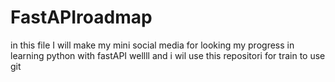 # FastAPIroadmap

in this file I will make my mini social media for looking my progress in learning python with fastAPI
wellll and i wil use this repositori for train to use git
